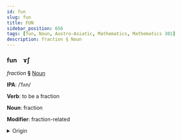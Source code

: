```yaml
---
id: fun
slug: fun
title: FUN
sidebar_position: 656
tags: [fun, Noun, Austro-Asiatic, Mathematics, Mathematics 301]
description: fraction § Noun
---
```


### fun&emsp;<span kind="abugida">ɤ̃ʃ</span>

*fraction* **§** [Noun](../../tags/Noun)

**IPA**: /ˈfʌn/

**Verb**: to be a fraction

**Noun**: fraction

**Modifier**: fraction-related

<details>
    <summary>Origin</summary>
    Vietnamese phần [fəŋ˨˩]<br/>
    <em>Austro-Asiatic Language Family</em>
</details>